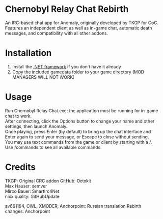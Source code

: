 # Chernobyl Relay Chat Rebirth
An IRC-based chat app for Anomaly, originally developed by TKGP for CoC. Features an independent client as well as in-game chat, automatic death messages, and compatibility with all other addons.

# Installation
1. Install the [.NET framework](https://www.microsoft.com/net/download/framework) if you don't have it already  
2. Copy the included gamedata folder to your game directory (MOD MANAGERS WILL NOT WORK) 

# Usage
Run Chernobyl Relay Chat.exe; the application must be running for in-game chat to work.  
After connecting, click the Options button to change your name and other settings, then launch Anomaly.  
Once playing, press Enter (by default) to bring up the chat interface and Enter again to send your message, or Escape to close without sending.  
You may use text commands from the game or client by starting with a /. Use /commands to see all available commands.  

# Credits
TKGP: Original CRC addon
GitHub: Octokit  
Max Hauser: semver  
Mirco Bauer: SmartIrc4Net  
nixx quality: GitHubUpdate  
  
av661194, OWL, XMODER, Anchorpoint: Russian translation
Rebirth changes: Anchorpoint
